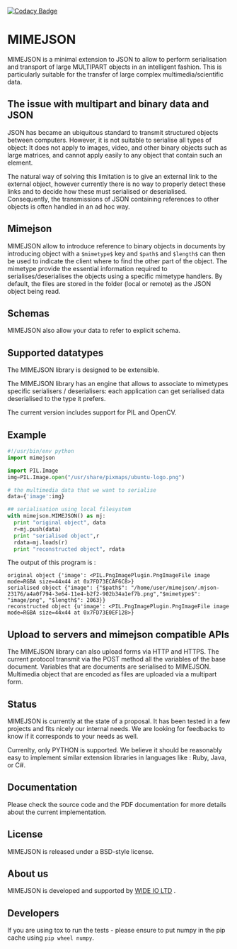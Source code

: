 [![Codacy Badge](https://api.codacy.com/project/badge/Grade/a2a36d1e8d0e40c5b5d26878998492fb)](https://www.codacy.com/app/bn/mimejson?utm_source=github.com&amp;utm_medium=referral&amp;utm_content=wideioltd/mimejson&amp;utm_campaign=Badge_Grade)
# MIMEJSON

MIMEJSON is a minimal extension to JSON to allow to perform serialisation and transport of
 large MULTIPART objects in an intelligent fashion.
 This is particularly suitable for the transfer of large complex multimedia/scientific data.

## The issue with multipart and binary data and JSON

JSON has became an ubiquitous standard to transmit structured objects
between computers. However, it is not suitable to serialise all types of
object: It does not apply to images, video, and other binary objects
such as large matrices, and cannot apply easily to any object that contain
such an element.

The natural way of solving this limitation is to give an external link to the external object, however
currently there is no way to properly detect these links and to decide how these must serialised or
deserialised. Consequently, the transmissions of JSON containing references to other objects is often
handled in an ad hoc way.

## Mimejson
MIMEJSON allow to introduce reference to binary objects in documents by introducing object with a `$mimetype$` key
 and `$path$` and `$length$` can then be used to indicate the client where to find the other part of the object.
 The mimetype provide the essential information required to serialises/deserialises the objects using a specific
mimetype handlers. By default, the files are stored in the folder (local or remote) as the JSON object being read.


## Schemas
MIMEJSON also allow your data to refer to explicit schema.

## Supported datatypes
The MIMEJSON library is designed to be extensible.

The MIMEJSON library has an engine that allows to associate to mimetypes specific serialisers / deserialisers:
 each application can get serialised data deserialised to the type it prefers.

The current version includes support for PIL and OpenCV.

## Example


```python
#!/usr/bin/env python
import mimejson

import PIL.Image
img=PIL.Image.open("/usr/share/pixmaps/ubuntu-logo.png")

# the multimedia data that we want to serialise
data={'image':img}

## serialisation using local filesystem
with mimejson.MIMEJSON() as mj:
  print "original object", data
  r=mj.push(data)
  print "serialised object",r
  rdata=mj.loads(r)
  print "reconstructed object", rdata
```

The output of this program is :
```
original object {'image': <PIL.PngImagePlugin.PngImageFile image mode=RGBA size=44x44 at 0x7FD73ECAF6C8>}
serialised object {"image": {"$path$": "/home/user/mimejson/.mjson-23176/a4a0f794-3e64-11e4-b2f2-902b34a1ef7b.png","$mimetype$": "image/png", "$length$": 2063}}
reconstructed object {u'image': <PIL.PngImagePlugin.PngImageFile image mode=RGBA size=44x44 at 0x7FD73E0EF128>}

```

## Upload to servers and mimejson compatible APIs

The MIMEJSON library can also upload forms via HTTP and HTTPS. The current protocol transmit via the POST method all the variables of the base document.  Variables that are documents are serialised to MIMEJSON. Multimedia object that are encoded as files are uploaded via a multipart form.

## Status

MIMEJSON is currently at the state of a proposal. It has been tested in a few projects and fits nicely our internal needs.  We are looking for feedbacks to know if it corresponds to your needs as well.

Currenlty, only PYTHON is supported. We believe it should be reasonably easy to implement similar extension libraries in languages like : Ruby, Java, or C#.

## Documentation

Please check the source code and the PDF documentation for more details about the current implementation.

## License

MIMEJSON is released under a BSD-style license.

## About us

MIMEJSON is developed and supported by [WIDE IO LTD](http://www.wide.io) .

## Developers

If you are using tox to run the tests - please ensure to put numpy in
the pip cache using `pip wheel numpy`.
